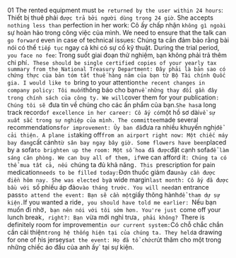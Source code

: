 01
The rented equipment must `be returned by the user within 24 hours`: Thiết bị thuê phải `được trả bởi người dùng trong 24 giờ`.
She accepts `nothing less than` perfection in her work: Cô ấy chấp nhận `không gì ngoài` sự hoàn hảo trong công việc của mình.
We need to ensure that the talk can `go forward` even in case of technical issues: Chúng ta cần đảm bảo rằng bài nói có thể `tiếp tục` ngay cả khi có sự cố kỹ thuật.
During the trial period, `you face no fee`: Trong suốt giai đoạn thử nghiệm, `b`ạn không phải trả thêm chi phí`.
These should be single certified copies of your yearly tax summary from the National Treasury Department: Đây phải là bản sao có chứng thực của bản tóm tắt thuế hàng năm của bạn từ Bộ Tài chính Quốc gia.
I would like to `bring to your attention` the recent changes in company policy: Tôi muốn `thông báo cho bạn` về những thay đổi gần đây trong chính sách của công ty.
We will `cover them for your publication`: Chúng tôi sẽ `đưa tin về chúng cho các ấn phẩm của bạn.`
She has `a long track record` of excellence in her career: Cô ấy có `một hồ sơ dài` về sự xuất sắc trong sự nghiệp của mình.
The committee `made several recommendations` for improvement: Ủy ban đã `đưa ra nhiều khuyến nghị` để cải thiện.
A plane is `taking off` from an airport right now: Một chiếc máy bay đang `cất cánh` từ sân bay ngay bây giờ.
Some flowers have been `placed by a sofa` to brighten up the room: Một số hoa đã được `đặt cạnh sofa` để làm sáng căn phòng.
We can buy all of them, if `we can afford it`: Chúng ta có thể mua tất cả, nếu `chúng ta đủ khả năng`.
This `prescription for pain medication` needs to be filled today: `Đơn thuốc giảm đau` này cần được điền hôm nay.
She was elected by `a wide margin`last month: Cô ấy đã được bầu với `số phiếu áp đảo` vào tháng trước.
You will need `an entrance pass` to attend the event: Bạn sẽ cần một `giấy thông hành` để tham dự sự kiện.
`If you wanted a ride`, you should have told me earlier: `Nếu bạn muốn đi nhờ`, bạn nên nói với tôi sớm hơn.
You're just `come off your lunch break`, right?: Bạn `vừa mới nghỉ trưa`, phải không?
`There is definitely room for improvement` in our current system: `Có chỗ chắc chắn cần cải thiện` trong hệ thống hiện tại của chúng ta.
They held `a drawing for one of his jerseys` at the event: Họ đã tổ chức `rút thăm cho một trong những chiếc áo đấu của anh ấy` tại sự kiện.